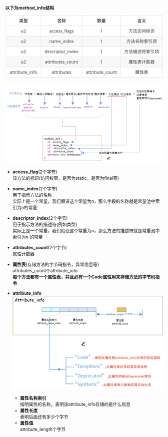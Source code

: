 **以下为method_info结构**  

![alt 属性文本](../p/img_16.png)    

![alt 属性文本](../p/img_19.png)
* **access_flag**(2个字节)   
  该方法的标识(访问权限，是否为static，是否为final等)

* **name_index**(2个字节)  
  用于指示方法的名称   
  实际上是一个常量，我们假设这个常量为n，那么字段的名称就是常量池中索引为n的常量

* **descriptor_index**(2个字节)  
  用于指示方法的描述符(例如类型)   
  实际上是一个常量，我们假设这个常量为n，那么方法的描述符就是常量池中索引为n 的常量

* **attributes_count**(2个字节)   
  属性计数器

* **属性表**(存储方法的字节码指令，异常信息等)    
  attributes_count个attribute_info     
  **每个方法都有一个属性表，并且必有一个Code属性用来存储方法的字节码指令**  
  

* **attribute_info**   
  ![alt 属性文本](../p/img_21.png)   
  * **属性名称索引**   
  指明属性的名称，表明该attribute_info存储的是什么信息   
  * **属性长度**  
    表明后面还有多少个字节
  * **属性值**   
  attribute_length个字节  
